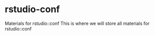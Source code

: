 # rstudio-conf
Materials for rstudio::conf
This is where we will store all materials for rstudio::conf
